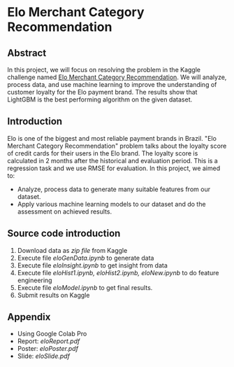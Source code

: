 # Elo Merchant Category Recommendation

## Abstract
In this project, we will focus on resolving the problem in the Kaggle challenge named [Elo Merchant Category Recommendation](https://www.kaggle.com/c/elo-merchant-category-recommendation). We will analyze, process data, and use machine learning to improve the understanding of customer loyalty for the Elo payment brand. The results show that LightGBM is the best performing algorithm on the given dataset. 

## Introduction
Elo is one of the biggest and most reliable payment brands in Brazil. "Elo Merchant Category Recommendation" problem talks about the loyalty score of credit cards for their users in the Elo brand. The loyalty score is calculated in 2 months after the historical and evaluation period. This is a regression task and we use RMSE for evaluation. In this project, we aimed to:
+ Analyze, process data to generate many suitable features from our dataset.
+ Apply various machine learning models to our dataset and do the assessment on achieved results.

## Source code introduction
1. Download data as *zip file* from Kaggle
2. Execute file *eloGenData.ipynb* to generate data
3. Execute file *eloInsight.ipynb* to get insight from data
4. Execute file *eloHist1.ipynb, eloHist2.ipynb, eloNew.ipynb* to do feature engineering
5. Execute file *eloModel.ipynb* to get final results.
6. Submit results on Kaggle

## Appendix
+ Using Google Colab Pro
+ Report: *eloReport.pdf*
+ Poster: *eloPoster.pdf*
+ Slide: *eloSlide.pdf*
